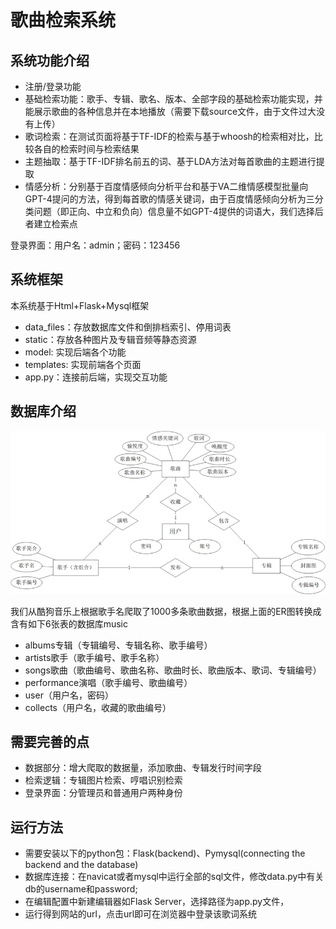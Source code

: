 # 歌曲检索系统
  
## 系统功能介绍
- 注册/登录功能
- 基础检索功能：歌手、专辑、歌名、版本、全部字段的基础检索功能实现，并能展示歌曲的各种信息并在本地播放（需要下载source文件，由于文件过大没有上传）
- 歌词检索：在测试页面将基于TF-IDF的检索与基于whoosh的检索相对比，比较各自的检索时间与检索结果
- 主题抽取：基于TF-IDF排名前五的词、基于LDA方法对每首歌曲的主题进行提取
- 情感分析：分别基于百度情感倾向分析平台和基于VA二维情感模型批量向GPT-4提问的方法，得到每首歌的情感关键词，由于百度情感倾向分析为三分类问题（即正向、中立和负向）信息量不如GPT-4提供的词语大，我们选择后者建立检索点

登录界面：用户名：admin；密码：123456

## 系统框架
本系统基于Html+Flask+Mysql框架
- data_files：存放数据库文件和倒排档索引、停用词表
- static：存放各种图片及专辑音频等静态资源
- model: 实现后端各个功能
- templates: 实现前端各个页面
- app.py：连接前后端，实现交互功能


## 数据库介绍
![img.png](img.png)

我们从酷狗音乐上根据歌手名爬取了1000多条歌曲数据，根据上面的ER图转换成含有如下6张表的数据库music
- albums专辑（专辑编号、专辑名称、歌手编号）
- artists歌手（歌手编号、歌手名称）
- songs歌曲（歌曲编号、歌曲名称、歌曲时长、歌曲版本、歌词、专辑编号）
- performance演唱（歌手编号、歌曲编号）
- user（用户名，密码）
- collects（用户名，收藏的歌曲编号）

## 需要完善的点
- 数据部分：增大爬取的数据量，添加歌曲、专辑发行时间字段
- 检索逻辑：专辑图片检索、哼唱识别检索
- 登录界面：分管理员和普通用户两种身份

## 运行方法
- 需要安装以下的python包：Flask(backend)、Pymysql(connecting the backend and the database)
- 数据库连接：在navicat或者mysql中运行全部的sql文件，修改data.py中有关db的username和password;
- 在编辑配置中新建编辑器如Flask Server，选择路径为app.py文件，
- 运行得到网站的url，点击url即可在浏览器中登录该歌词系统
